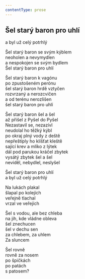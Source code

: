 ```yaml
---
contentType: prose
---
```


## Šel starý baron pro uhlí

a byl už celý potrhlý

Šel starý baron se svým kýblem  
neoholen a nevymydlen  
a nespokojen se svým bydlem  
Šel starý baron pro uhlí

Šel starý baron k vagónu  
po zpustošeném perónu  
šel starý baron hrdě vztyčen  
rozvrzaný a nerozcvičen  
a od terénu nerozlišen  
šel starý baron pro uhlí

Šel starý baron šel a šel  
až přišel z Pyšel do Pyšel  
Nezastavil se, nezazívl  
neudolal ho těžký kýbl  
po okraj plný vody z deště  
nepřeštíply ho klíšťat kleště  
sající krev a mlíko z lýtek  
dál pod parukou kráčel zbytek  
vysátý zbytek šel a šel  
neviděl, nebydlel, neslyšel

Šel starý baron pro uhlí  
a byl už celý potrhlý

Na lukách plakal  
šlapal po kolejích  
veřejně tlachal  
vrzal ve veřejích

Šel s vodou, ale bez chleba  
na jih, kde vládne obleva  
šel znechucen  
šel v dechu sen  
za chlebem, za uhlem  
Za sluncem

Šel rovně  
rovně za nosem  
po špičkách  
po patách  
s patosem?
